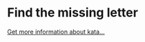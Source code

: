 Find the missing letter
=
[Get more information about kata...](https://www.codewars.com//kata//kata/5839edaa6754d6fec10000a2)